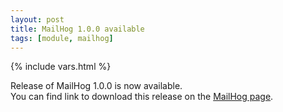 ```yaml
---
layout: post
title: MailHog 1.0.0 available
tags: [module, mailhog]
---
```

{% include vars.html %}

Release of MailHog 1.0.0 is now available.<br />
You can find link to download this release on the [MailHog page](/modules/mailhog).